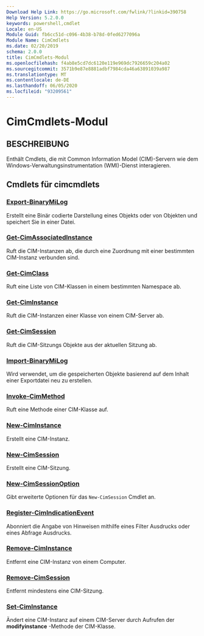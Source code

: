```yaml
---
Download Help Link: https://go.microsoft.com/fwlink/?linkid=390758
Help Version: 5.2.0.0
keywords: powershell,cmdlet
Locale: en-US
Module Guid: fb6cc51d-c096-4b38-b78d-0fed6277096a
Module Name: CimCmdlets
ms.date: 02/20/2019
schema: 2.0.0
title: CimCmdlets-Modul
ms.openlocfilehash: f4ab8e5cd7dc6120e119e969dc7926659c204a02
ms.sourcegitcommit: 3571b9e87e8881adbf7984cda46a63891039a987
ms.translationtype: MT
ms.contentlocale: de-DE
ms.lasthandoff: 06/05/2020
ms.locfileid: "93209561"
---
```

# CimCmdlets-Modul

## BESCHREIBUNG

Enthält Cmdlets, die mit Common Information Model (CIM)-Servern wie dem Windows-Verwaltungsinstrumentation (WMI)-Dienst interagieren.

## Cmdlets für cimcmdlets

### [Export-BinaryMiLog](Export-BinaryMiLog.md)
Erstellt eine Binär codierte Darstellung eines Objekts oder von Objekten und speichert Sie in einer Datei.

### [Get-CimAssociatedInstance](Get-CimAssociatedInstance.md)
Ruft die CIM-Instanzen ab, die durch eine Zuordnung mit einer bestimmten CIM-Instanz verbunden sind.

### [Get-CimClass](Get-CimClass.md)
Ruft eine Liste von CIM-Klassen in einem bestimmten Namespace ab.

### [Get-CimInstance](Get-CimInstance.md)
Ruft die CIM-Instanzen einer Klasse von einem CIM-Server ab.

### [Get-CimSession](Get-CimSession.md)
Ruft die CIM-Sitzungs Objekte aus der aktuellen Sitzung ab.

### [Import-BinaryMiLog](Import-BinaryMiLog.md)
Wird verwendet, um die gespeicherten Objekte basierend auf dem Inhalt einer Exportdatei neu zu erstellen.

### [Invoke-CimMethod](Invoke-CimMethod.md)
Ruft eine Methode einer CIM-Klasse auf.

### [New-CimInstance](New-CimInstance.md)
Erstellt eine CIM-Instanz.

### [New-CimSession](New-CimSession.md)
Erstellt eine CIM-Sitzung.

### [New-CimSessionOption](New-CimSessionOption.md)
Gibt erweiterte Optionen für das `New-CimSession` Cmdlet an.

### [Register-CimIndicationEvent](Register-CimIndicationEvent.md)
Abonniert die Angabe von Hinweisen mithilfe eines Filter Ausdrucks oder eines Abfrage Ausdrucks.

### [Remove-CimInstance](Remove-CimInstance.md)
Entfernt eine CIM-Instanz von einem Computer.

### [Remove-CimSession](Remove-CimSession.md)
Entfernt mindestens eine CIM-Sitzung.

### [Set-CimInstance](Set-CimInstance.md)
Ändert eine CIM-Instanz auf einem CIM-Server durch Aufrufen der **modifyinstance** -Methode der CIM-Klasse.
